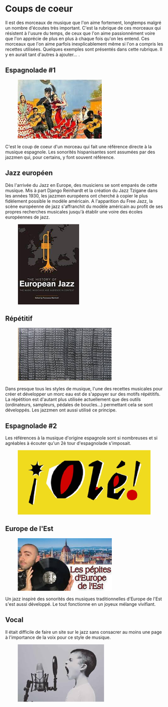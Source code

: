 # Coups de coeur

Il est des morceaux de musique que l'on aime fortement, longtemps malgré un nombre d'écoutes très important. C'est la rubrique de ces morceaux qui résistent à l'usure du temps, de ceux que l'on aime passionnément voire que l'on apprécie de plus en plus à chaque fois qu'on les entend. Ces morceaux que l'on aime parfois inexplicablement même si l'on a compris les recettes utilisées. Quelques exemples sont présentés dans cette rubrique. Il y en aurait tant d'autres à ajouter... .

## Espagnolade #1
<div class="encart-paragraph">
<a href="/#/coeurs/d1-espagnolade-1.md#Présentation-générale">
<figure class="app-frame coeurs encart styles" data-title="Espagnolade #1"><img src="/assets/images/espagnolade1.jpg"></figure></a>
<p>C'est le coup de coeur d'un morceau qui fait une référence directe à la musique espagnole. Les sonorités hispanisantes sont assumées par des jazzmen qui, pour certains, y font souvent référence.</p></div>

## Jazz européen
<div class="encart-paragraph">
<p>Dès l'arrivée du Jazz en Europe, des musiciens se sont emparés de cette musique. Mis à part Django Reinhardt et la création du Jazz Tzigane dans les années 1930, les jazzmen européens ont cherché à copier le plus fidèlement possible le modèle américain. A l'apparition du Free Jazz, la scène européenne de jazz s'affranchit du modèle américain au profit de ses propres recherches musicales jusqu'à établir une voire des écoles européennes de jazz.</p>
<a href="/#/coeurs/d2-jazz-europeen.md#jazz-européen">
<figure class="app-frame coeurs encart styles" data-title="The History of European Jazz de Francesco MARTINELLI"><img src="/assets/images/Jazz-europeen.jpg"></figure></a>
</div>

## Répétitif
<div class="encart-paragraph">
<a href="/#/coeurs/d3-repetitif.md#Présentation">
<figure class="app-frame coeurs encart styles" data-title="I will not repeat myself again"><img src="/assets/images/I-will-not.jpg"></figure></a>
<p>Dans presque tous les styles de musique, l'une des recettes musicales pour créer et développer un morc eau est de s'appuyer sur des motifs répétitifs. La répétition est d'autant plus utilisée actuellement que des outils (ordinateurs, sampleurs, pédales de boucles...) permettant cela se sont développés. Les jazzmen ont aussi utilisé ce principe.</p></div>

## Espagnolade #2
<div class="encart-paragraph">
<p>Les références à la musique d'origine espagnole sont si nombreuses et si agréables à écouter qu'un 2è tour d'espagnolade s'imposait.</p>
<a href="/#/coeurs/d4-espagnolade-2.md#Présentation">
<figure class="app-frame coeurs encart styles" data-title="Espagnolade #2"><img src="/assets/images/Ole.jpg"></figure></a>
</div>

## Europe de l'Est
<div class="encart-paragraph">
<a href="/#/coeurs/d5-europe-est.md#Présentation">
<figure class="app-frame coeurs encart styles" data-title="Les pépites d'Europe de l'Est"><img src="/assets/images/les-pepites.jpg"></figure></a>
<p>Un jazz inspiré des sonorités des musiques traditionnelles d'Europe de l'Est s'est aussi développé. Le tout fonctionne en un joyeux mélange vivifiant.</p></div>

## Vocal
<div class="encart-paragraph"><p>Il était difficile de faire un site sur le jazz sans consacrer au moins une page à l'importance de la voix pour ce style de musique.</p>
<a href="/#/coeurs/d6-vocal.md#Présentation">
<figure class="app-frame coeurs encart styles" data-title="Jazz Vocal"><img src="/assets/images/Vocal.jpg"></figure>
</div>